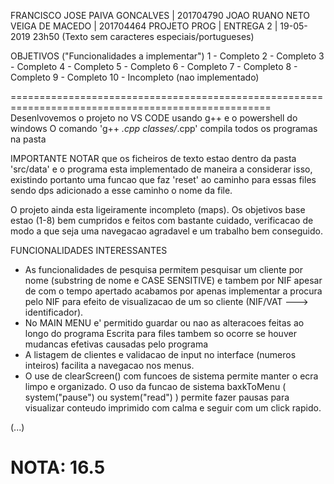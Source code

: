 FRANCISCO JOSE PAIVA GONCALVES  | 201704790
JOAO RUANO NETO VEIGA DE MACEDO | 201704464
PROJETO PROG | ENTREGA 2 | 19-05-2019 23h50
(Texto sem caracteres especiais/portugueses)

OBJETIVOS ("Funcionalidades a implementar")
1 - Completo
2 - Completo
3 - Completo
4 - Completo
5 - Completo
6 - Completo
7 - Completo
8 - Completo
9 - Completo
10 - Incompleto (nao implementado)

===================================================================================================
Desenlvovemos o projeto no VS CODE usando g++ e o powershell do windows
O comando 'g++ *.cpp classes/*.cpp' compila todos os programas na pasta

IMPORTANTE NOTAR que os ficheiros de texto estao dentro da pasta 'src/data' e o
programa esta implementado de maneira a considerar isso, existindo portanto uma 
funcao que faz 'reset' ao caminho para essas files sendo dps adicionado a esse 
caminho o nome da file.

O projeto ainda esta ligeiramente incompleto (maps). Os objetivos base estao (1-8) bem cumpridos e feitos com 
bastante cuidado, verificacao de modo a que seja uma navegacao agradavel e um trabalho
bem conseguido.


FUNCIONALIDADES INTERESSANTES
- As funcionalidades de pesquisa permitem pesquisar um cliente por nome (substring de nome e CASE SENSITIVE)
e tambem por NIF apesar de com o tempo apertado acabamos por apenas implementar a procura pelo NIF para efeito
de visualizacao de um so cliente (NIF/VAT ---> identificador).
- No MAIN MENU e' permitido guardar ou nao as alteracoes feitas ao longo do programa
Escrita para files tambem so ocorre se houver mudancas efetivas causadas pelo programa
- A listagem de clientes e validacao de input no interface (numeros inteiros) facilita a navegacao
nos menus. 
- O use de clearScreen() com funcoes de sistema permite manter o ecra limpo e organizado.
O uso da funcao de sistema baxkToMenu ( system("pause") ou system("read") ) permite fazer pausas para
visualizar conteudo imprimido com calma e seguir com um click rapido.

(...)

NOTA: 16.5
===================================================================================================
